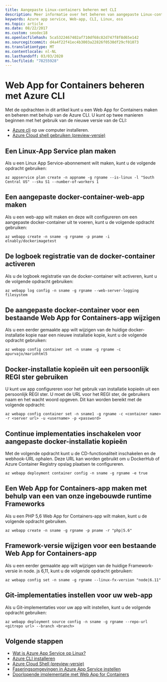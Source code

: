 ```yaml
---
title: Aangepaste Linux-containers beheren met CLI
description: Meer informatie over het beheren van aangepaste Linux-containers in Azure App Service vanaf de opdracht regel. App-inrichting of-onderhoud automatiseren.
keywords: Azure app service, Web-app, CLI, Linux, oss
ms.topic: article
ms.date: 08/22/2017
ms.custom: seodec18
ms.openlocfilehash: 5ca5322467402af710df68c82d747f8f8d65e142
ms.sourcegitcommit: d4a4f22f41ec4b3003a22826f0530df29cf01073
ms.translationtype: MT
ms.contentlocale: nl-NL
ms.lasthandoff: 03/03/2020
ms.locfileid: "78255928"
---
```

# <a name="manage-web-app-for-containers-using-azure-cli"></a>Web App for Containers beheren met Azure CLI

Met de opdrachten in dit artikel kunt u een Web App for Containers maken en beheren met behulp van de Azure CLI.
U kunt op twee manieren beginnen met het gebruik van de nieuwe versie van de CLI:

* [Azure cli](https://docs.microsoft.com/cli/azure/install-azure-cli) op uw computer installeren.
* [Azure Cloud shell gebruiken (preview-versie)](../../cloud-shell/overview.md)

## <a name="create-a-linux-app-service-plan"></a>Een Linux-App Service plan maken

Als u een Linux App Service-abonnement wilt maken, kunt u de volgende opdracht gebruiken:

```azurecli-interactive
az appservice plan create -n appname -g rgname --is-linux -l "South Central US" --sku S1 --number-of-workers 1
```

## <a name="create-a-custom-docker-container-web-app"></a>Een aangepaste docker-container-web-app maken

Als u een web-app wilt maken en deze wilt configureren om een aangepaste docker-container uit te voeren, kunt u de volgende opdracht gebruiken:

```azurecli-interactive
az webapp create -n sname -g rgname -p pname -i elnably/dockerimagetest
```

## <a name="activate-the-docker-container-logging"></a>De logboek registratie van de docker-container activeren

Als u de logboek registratie van de docker-container wilt activeren, kunt u de volgende opdracht gebruiken:

```azurecli-interactive
az webapp log config -n sname -g rgname --web-server-logging filesystem
```

## <a name="change-the-custom-docker-container-for-an-existing-web-app-for-containers-app"></a>De aangepaste docker-container voor een bestaande Web App for Containers-app wijzigen

Als u een eerder gemaakte app wilt wijzigen van de huidige docker-installatie kopie naar een nieuwe installatie kopie, kunt u de volgende opdracht gebruiken:

```azurecli-interactive
az webapp config container set -n sname -g rgname -c apurvajo/mariohtml5
```

## <a name="using-docker-images-from-a-private-registry"></a>Docker-installatie kopieën uit een persoonlijk REGI ster gebruiken

U kunt uw app configureren voor het gebruik van installatie kopieën uit een persoonlijk REGI ster. U moet de URL voor het REGI ster, de gebruikers naam en het wacht woord opgeven. Dit kan worden bereikt met de volgende opdracht:

```azurecli-interactive
az webapp config container set -n sname1 -g rgname -c <container name> -r <server url> -u <username> -p <password>
```

## <a name="enable-continuous-deployments-for-custom-docker-images"></a>Continue implementaties inschakelen voor aangepaste docker-installatie kopieën

Met de volgende opdracht kunt u de CD-functionaliteit inschakelen en de webhook-URL ophalen. Deze URL kan worden gebruikt om u DockerHub of Azure Container Registry opslag plaatsen te configureren.

```azurecli-interactive
az webapp deployment container config -n sname -g rgname -e true
```

## <a name="create-a-web-app-for-containers-app-using-one-of-our-built-in-runtime-frameworks"></a>Een Web App for Containers-app maken met behulp van een van onze ingebouwde runtime Frameworks

Als u een PHP 5,6 Web App for Containers-app wilt maken, kunt u de volgende opdracht gebruiken.

```azurecli-interactive
az webapp create -n sname -g rgname -p pname -r "php|5.6"
```

## <a name="change-framework-version-for-an-existing-web-app-for-containers-app"></a>Framework-versie wijzigen voor een bestaande Web App for Containers-app

Als u een eerder gemaakte app wilt wijzigen van de huidige Framework-versie in node. js 6,11, kunt u de volgende opdracht gebruiken:

```azurecli-interactive
az webapp config set -n sname -g rgname --linux-fx-version "node|6.11"
```

## <a name="set-up-git-deployments-for-your-web-app"></a>Git-implementaties instellen voor uw web-app

Als u Git-implementaties voor uw app wilt instellen, kunt u de volgende opdracht gebruiken:

```azurecli-interactive
az webapp deployment source config -n sname -g rgname --repo-url <gitrepo url> --branch <branch>
```

## <a name="next-steps"></a>Volgende stappen

* [Wat is Azure App Service op Linux?](app-service-linux-intro.md)
* [Azure CLI installeren](https://docs.microsoft.com/cli/azure/install-azure-cli)
* [Azure Cloud Shell (preview-versie)](../../cloud-shell/overview.md)
* [Faseringsomgevingen in Azure App Service instellen](../../app-service/deploy-staging-slots.md?toc=%2fazure%2fapp-service%2fcontainers%2ftoc.json)
* [Doorlopende implementatie met Web App for Containers](app-service-linux-ci-cd.md)
